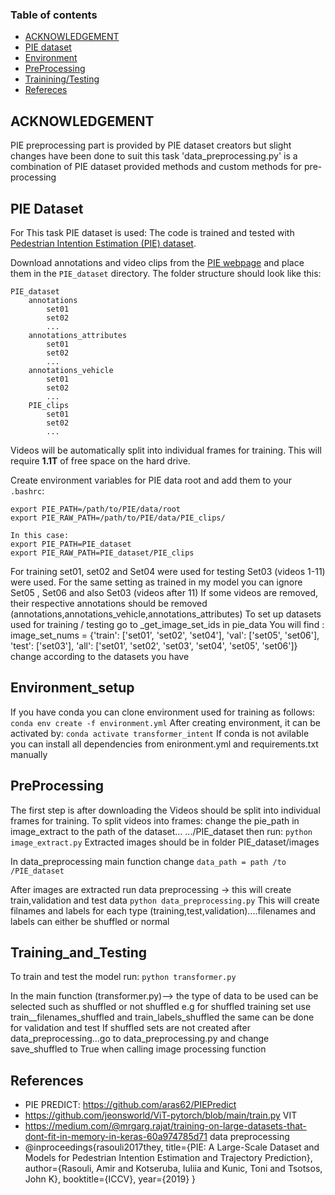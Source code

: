### Table of contents
* [ACKNOWLEDGEMENT](#ACKNOWLEDGEMENT)
* [PIE dataset](#datasets)
* [Environment](#Environment_setup)
* [PreProcessing](#PreProcessing)
* [Trainining/Testing](#Training_and_Testing)
* [Refereces ](#Refereces)


<a name="ACKNOWLEDGEMENT"></a>
## ACKNOWLEDGEMENT
PIE preprocessing part is provided by PIE dataset creators but slight changes have been done to suit this task 
'data_preprocessing.py' is a combination of PIE dataset provided methods and custom methods for pre-processing

<a name="datasets"></a>
## PIE Dataset
For This task PIE dataset is used: 
The code is trained and tested with [Pedestrian Intention Estimation (PIE) dataset](http://data.nvision2.eecs.yorku.ca/PIE_dataset/).

Download annotations and video clips from the [PIE webpage](http://data.nvision2.eecs.yorku.ca/PIE_dataset/) and place them in the `PIE_dataset` directory. The folder structure should look like this:

```
PIE_dataset
    annotations
        set01
        set02
        ...
    annotations_attributes
        set01
        set02
        ...
    annotations_vehicle
        set01
        set02
        ...
    PIE_clips
        set01
        set02
        ...

```

Videos will be automatically split into individual frames for training. This will require **1.1T** of free space on the hard drive.

Create environment variables for PIE data root and add them to your `.bashrc`:

```
export PIE_PATH=/path/to/PIE/data/root
export PIE_RAW_PATH=/path/to/PIE/data/PIE_clips/

In this case:
export PIE_PATH=PIE_dataset
export PIE_RAW_PATH=PIE_dataset/PIE_clips
```


For training set01, set02 and Set04 were used for testing Set03 (videos 1-11) were used.
For the same setting as trained in my model you can ignore Set05 , Set06 and also Set03 (videos after 11)
If some videos are removed, their respective annotations should be removed (annotations,annotations_vehicle,annotations_attributes)
To set up datasets used for training / testing go to _get_image_set_ids in pie_data
You will find : image_set_nums = {'train': ['set01', 'set02', 'set04'],
                          'val': ['set05', 'set06'],
                          'test': ['set03'],
                          'all': ['set01', 'set02', 'set03',
                                  'set04', 'set05', 'set06']}
change according to the datasets you have 

<a name="Environment_setup"></a>
## Environment_setup 
If you have conda you can clone environment used for training as follows:
``` conda env create -f environment.yml ```
After creating environment, it can be activated by:
 ``` conda activate transformer_intent ```
If conda is not avilable you can install all dependencies from enironment.yml and requirements.txt manually


<a name="PreProcessing"></a>
## PreProcessing 
The first step is after downloading the Videos should be split into individual frames for training. 
To split videos into frames:  change the pie_path in image_extract to the path of the dataset... .../PIE_dataset then run:
``` python image_extract.py ```   Extracted images should be in folder PIE_dataset/images

In data_preprocessing main function change
``` data_path = path /to /PIE_dataset ```  

After images are extracted run data preprocessing -> this will create train,validation and test data 
``` python data_preprocessing.py ``` 
This will create filnames and labels for each type (training,test,validation)....filenames and labels can either be shuffled or normal


<a name="Training_and_Testing"></a>
## Training_and_Testing
To train and test the model run:
``` python transformer.py ``` 

In the main function (transformer.py)--> the type of data to be used can be selected such as shuffled or not shuffled
e.g for shuffled training set use train__filenames_shuffled and train_labels_shuffled the same can be done for validation and test
If shuffled sets are not created after data_preprocessing...go to data_preprocessing.py and change save_shuffled to True when calling image processing function

<a name="References"></a>
## References
*  PIE PREDICT: https://github.com/aras62/PIEPredict
*  https://github.com/jeonsworld/ViT-pytorch/blob/main/train.py       VIT
*  https://medium.com/@mrgarg.rajat/training-on-large-datasets-that-dont-fit-in-memory-in-keras-60a974785d71  data preprocessing
* @inproceedings{rasouli2017they,
  title={PIE: A Large-Scale Dataset and Models for Pedestrian Intention Estimation and Trajectory Prediction},
  author={Rasouli, Amir and Kotseruba, Iuliia and Kunic, Toni and Tsotsos, John K},
  booktitle={ICCV},
  year={2019}
}
